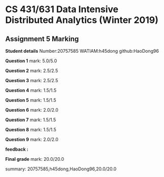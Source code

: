 # CS 431/631 Data Intensive Distributed Analytics (Winter 2019)
## Assignment 5 Marking

**Student details**
Number:20757585
WATIAM:h45dong
github:HaoDong96

**Question 1**
mark: 5.0/5.0

**Question 2**
mark: 2.5/2.5

**Question 3**
mark: 2.5/2.5

**Question 4**
mark: 1.5/1.5

**Question 5**
mark: 1.5/1.5

**Question 6**
mark: 2.0/2.0

**Question 7**
mark: 1.5/1.5

**Question 8**
mark: 1.5/1.5

**Question 9**
mark: 2.0/2.0

**feedback :** 

**Final grade**
mark: 20.0/20.0

summary: 20757585,h45dong,HaoDong96,20.0/20.0
